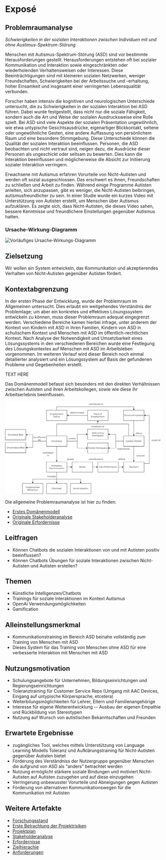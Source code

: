 # Exposé

## Problemraumanalyse

*Schwierigkeiten in der sozialen Interaktionen zwischen Individuen mit und ohne Austimus-Spektrum-Störung*

Menschen mit Autismus-Spektrum-Störung (ASD) sind vor bestimmte Herausforderungen gestellt. Herausforderungen entstehen oft bei sozialer Kommunikation und Interaktion sowie eingeschränkten oder wiederholenden Verhaltensweisen oder Interessen. Diese Beeinträchtigungen sind mit kleineren sozialen Netzwerken, weniger Freundschaften, Schwierigkeiten bei der Arbeitssuche und -erhaltung, hoher Einsamkeit und insgesamt einer verringerten Lebensqualität verbunden. 

Forscher haben intensiv die kognitiven und neurologischen Unterschiede untersucht, die zu Schwierigkeiten in der sozialen Interaktion bei ASD führen. Dabei wurde festgestellt, dass nicht nur die soziale Fähigkeit, sondern auch die Art und Weise der sozialen Ausdrucksweise eine Rolle spielt. Bei ASD sind viele Aspekte der sozialen Präsentation ungewöhnlich, wie etwa untypische Gesichtsausdrücke, eigenartiger Blickkontakt, seltene oder ungewöhnliche Gesten, eine andere Auffassung von persönlichem Raum und eine besondere Stimmgebung. Diese Unterschiede können die Qualität der sozialen Interaktion beeinflussen. Personen, die ASD beobachten und nicht vertraut sind, neigen dazu, die Ausdrücke dieser Personen als ungeschickt oder seltsam zu bewerten. Dies kann die Interaktion beeinflussen und möglicherweise die Absicht zur Initiierung sozialer Interaktion verringern.

Erwachsene mit Autismus erfahren Vorurteile von Nicht-Autisten und werden oft sozial ausgeschlossen. Das erschwert es ihnen, Freundschaften zu schließen und Arbeit zu finden. Während einige Programme Autisten anleiten, sich anzupassen, gibt es weniger, die Nicht-Autisten beibringen, autismusfreundlicher zu sein. In einer Studie wurde ein kurzes Video mit Unterstützung von Autisten erstellt, um Menschen über Autismus aufzuklären. Es zeigte sich, dass Nicht-Autisten, die dieses Video sahen, bessere Kenntnisse und freundlichere Einstellungen gegenüber Autismus hatten.

### Ursache-Wirkung-Diagramm

![Vorläufiges Ursache-Wirkungs-Diagramm](https://github.com/raziel-razmattaz/EPWS2324EngelHatzkeBreidbach/assets/116623272/fdd04687-a7e6-4194-892d-5eec860b9854)

## Zielsetzung

Wir wollen ein System entwickeln, das Kommunikation und akzeptierendes Verhalten von Nicht-Autisten gegenüber Autisten fördert.

## Kontextabgrenzung

In der ersten Phase der Entwicklung, wurde der Problemraum im Allgemeinen untersucht. Dies erlaubt ein weitgehendes Verständnis der Problemlage; um aber ein konkretes und effektives Lösungssystem entwickeln zu können, muss dieser Problemraum adequat eingegrenzt werden. Verschiedene Bereiche kamen hierbei infrage, unter anderem der Kontext von Kindern mit ASD in ihren Familien, Kindern von ASD in schulischem Kontext und Menschen mit ASD im öffentlich-rechtlichen Kontext. Nach Analyse der Notwendigkeit und Umsetzbarkeit eines Lösungssystems in den verschiedenen Bereichen wurde eine Festlegung des Lösungskontextes auf Menschen mit ASD im Arbeitsleben vorgenommen. Im weiteren Verlauf wird dieser Bereich noch einmal detailierter analysiert und ein Lösungssystem auf Basis der gefundenen Probleme und Gegebenheiten erstellt.

TEXT HERE

Das Domänenmodell befasst sich besonders mit den direkten Verhältnissen zwischen Autisten und ihren Arbeitskollegen, sowie wie diese ihr Arbeitserlebnis beeinflussen.

<img src="Artefacts/domain_modell_job_disc.png" alt="Domänenmodell für Autismus-Diskriminierung am Arbeitsplatz" width="800px"/>

Die allgemeine Problemraumanalyse ist hier zu finden:

- [Erstes Domänenmodell](Artefacts/Original_Domaenenmodell.md)
- [Originale Stakeholderanalyse](Artefacts/Original_Stakeholder.md)
- [Originale Erfordernisse](Artefacts/Original_Erfordernisse.md)

## Leitfragen

- Können Chatbots die sozialen Interaktionen von und mit Autisten positiv beeinflussen?
- Können Chatbots Übungen für soziale Interaktionen zwischen Nicht-Autisten und Autisten erstellen?

## Themen 
- Künstliche Intelligenzen/Chatbots
- Trainings für soziale Interaktionen im Kontext Autismus
- OpenAi Verwendungsmöglichkeiten
- Gamification

## Alleinstellungsmerkmal

- Kommunikationstraining im Bereich ASD beinahe vollständig zum Training von Menschen mit ASD
- Dieses System für das Training von Menschen ohne ASD für eine verbesserte Interaktion mit Menschen mit ASD

## Nutzungsmotivation

- Schulungsangebote für Unternehmen, Bildungseinrichtungen und Regierungseinrichtungen
- Toleranztraining für Customer Service Reps (Umgang mit AAC Devices, Eingang auf untypische Körpersprache, etcetera)
- Weiterbilungsmöglichkeiten für Lehrer, Eltern und Familienangehörige
- Interesse für eigene Weiterentwicklung -- Ausbau der eigenen Empathie und Rückbildung von Stereotypen
- Nutzung auf Wunsch von autistischen Bekanntschaften und Freunden

## Erwartete Ergebnisse

- zugängliches Tool, welches mittels Unterstützung von Language Learning Modells Toleranz und Aufklärungstraining für Nicht-Autisten gegenüber Autisten bietet
- Förderung des Verständniss der Nutzergruppe gegenüber Menschen die aufgrund von ASD als "anders" betrachtet werden
- Nutzung ermöglicht stärkere soziale Bindungen und motiviert Nicht-Autisten auf Autisten zuzugehen und auf diese einzugehen
- Verringerung unbewusster Vorurteile und Abneigungen gegen Autisten
- Förderung von alternativen Kommunikationswegen für die Kommunikation mit Autisten

## Weitere Artefakte

- [Forschungsstand](Artefacts/Quellen.md)
- [Erste Betrachtung der Projektrisiken](Artefacts/Projektrisiken.md)
- [Projektplan](Artefacts/Projektplan.md)
- [Stakeholderanalyse](Artefacts/Stakeholder.md)
- [Erfordernisse](Artefacts/Erfordernisse.md)
- [Zielhierachie](Artefacts/Zielhierachie.md)
- [Anforderungen](Artefacts/Anforderungen.md)







